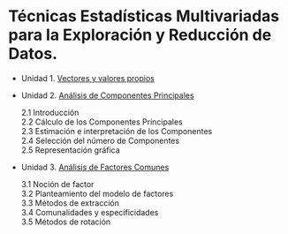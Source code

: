 # Técnicas Estadísticas Multivariadas para la Exploración y Reducción de Datos.
- Unidad 1. [Vectores y valores propios](Unidad1/Unidad1.md)

- Unidad 2. [Análisis de Componentes Principales](Unidad2/Unidad2.md)

  2.1  Introducción  
  2.2  Cálculo de los Componentes Principales  
  2.3  Estimación e interpretación de los Componentes  
  2.4  Selección del número de Componentes  
  2.5  Representación gráfica
  
- Unidad 3. [Análisis de Factores Comunes](Unidad3/Unidad3.md)

  3.1  Noción de factor  
  3.2  Planteamiento del modelo de factores  
  3.3  Métodos de extracción  
  3.4  Comunalidades y especificidades  
  3.5  Métodos de rotación
